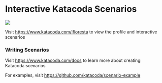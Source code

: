 # Interactive Katacoda Scenarios

[![](http://shields.katacoda.com/katacoda/lfloresta/count.svg)](https://www.katacoda.com/lfloresta "Get your profile on Katacoda.com")

Visit https://www.katacoda.com/lfloresta to view the profile and interactive scenarios

### Writing Scenarios
Visit https://www.katacoda.com/docs to learn more about creating Katacoda scenarios

For examples, visit https://github.com/katacoda/scenario-example
